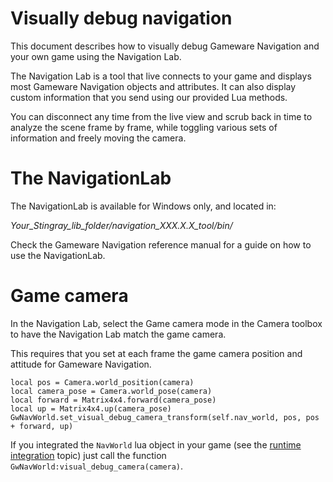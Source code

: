 ﻿# Visually debug navigation

This document describes how to visually debug Gameware Navigation and your own game using the Navigation Lab.

The Navigation Lab is a tool that live connects to your game and displays most Gameware Navigation objects and attributes. It can also display custom information that you send using our provided Lua methods.

You can disconnect any time from the live view and scrub back in time to analyze the scene frame by frame, while toggling various sets of information and freely moving the camera.

# The NavigationLab

The NavigationLab is available for Windows only, and located in:

*Your_Stingray_lib_folder/navigation_XXX.X.X_tool/bin/*

Check the Gameware Navigation reference manual for a guide on how to use the NavigationLab.

# Game camera

In the Navigation Lab, select the Game camera mode in the Camera toolbox to have the Navigation Lab match the game camera.

This requires that you set at each frame the game camera position and attitude for Gameware Navigation.

~~~{lua}
local pos = Camera.world_position(camera)
local camera_pose = Camera.world_pose(camera)
local forward = Matrix4x4.forward(camera_pose)
local up = Matrix4x4.up(camera_pose)
GwNavWorld.set_visual_debug_camera_transform(self.nav_world, pos, pos + forward, up)
~~~

If you integrated the `NavWorld` lua object in your game (see the [runtime integration](runtimeintegration.html) topic) just call the function `GwNavWorld:visual_debug_camera(camera)`.

